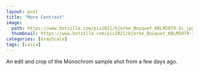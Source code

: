 ```yaml
---
layout: post
title: "More Contrast"
image:
  path: https://www.botzilla.com/pix2021/bjorke_Bouquet_KBLM5079-3c.jpg
  thumbnail: https://www.botzilla.com/pix2021/bjorke_Bouquet_KBLM5079-3c.jpg
categories: [GrayScale]
tags: [Leica]
---
```


An edit and crop of the Monochrom sample shot from a few days ago.

